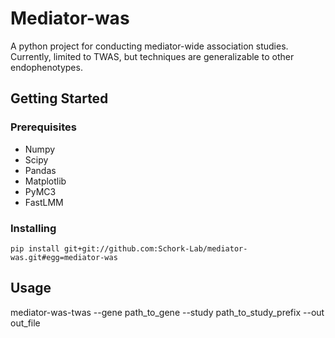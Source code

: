 # Mediator-was

A python project for conducting mediator-wide association studies. Currently, limited to TWAS, but techniques are generalizable to other endophenotypes.


## Getting Started


### Prerequisites

* Numpy
* Scipy
* Pandas
* Matplotlib
* PyMC3
* FastLMM

### Installing

`pip install git+git://github.com:Schork-Lab/mediator-was.git#egg=mediator-was`

## Usage

mediator-was-twas --gene path_to_gene --study path_to_study_prefix --out out_file

